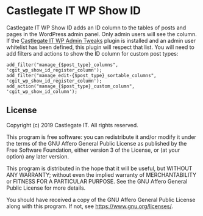 # Castlegate IT WP Show ID #

Castlegate IT WP Show ID adds an ID column to the tables of posts and pages in the WordPress admin panel. Only admin users will see the column. If the [Castlegate IT WP Admin Tweaks](https://github.com/castlegateit/cgit-wp-admin-tweaks) plugin is installed and an admin user whitelist has been defined, this plugin will respect that list. You will need to add filters and actions to show the ID column for custom post types:

    add_filter("manage_{$post_type}_columns", 'cgit_wp_show_id_register_column');
    add_filter("manage_edit-{$post_type}_sortable_columns", 'cgit_wp_show_id_register_column');
    add_action("manage_{$post_type}_custom_column", 'cgit_wp_show_id_column');

## License

Copyright (c) 2019 Castlegate IT. All rights reserved.

This program is free software: you can redistribute it and/or modify it under the terms of the GNU Affero General Public License as published by the Free Software Foundation, either version 3 of the License, or (at your option) any later version.

This program is distributed in the hope that it will be useful, but WITHOUT ANY WARRANTY; without even the implied warranty of MERCHANTABILITY or FITNESS FOR A PARTICULAR PURPOSE. See the GNU Affero General Public License for more details.

You should have received a copy of the GNU Affero General Public License along with this program. If not, see <https://www.gnu.org/licenses/>.
